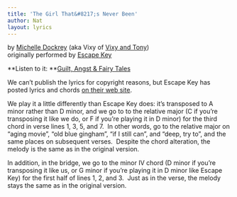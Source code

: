 ```yaml
---
title: 'The Girl That&#8217;s Never Been'
author: Nat
layout: lyrics
---
```

by <a href="http://michelledockrey.com" target="_blank">Michelle Dockrey</a> (aka Vixy of <a href="http://vixyandtony.com" target="_blank">Vixy and Tony</a>)  
originally performed by <a href="http://cyphertext.net/escapekey" target="_blank">Escape Key</a>

**Listen to it: **<a href="http://strangerways.bandcamp.com/track/the-girl-thats-never-been" target="_blank">Guilt, Angst & Fairy Tales</a>

We can’t publish the lyrics for copyright reasons, but Escape Key has posted lyrics and chords <a href="http://cyphertext.net/escapekey/NeverBeen.txt" target="_blank">on their web site</a>.

We play it a little differently than Escape Key does: it’s transposed to A minor rather than D minor, and we go to to the relative major (C if you’re transposing it like we do, or F if you’re playing it in D minor) for the third chord in verse lines 1, 3, 5, and 7.  In other words, go to the relative major on “aging movie”, “old blue gingham”, “if I still can”, and “deep, try to”, and the same places on subsequent verses.  Despite the chord alteration, the melody is the same as in the original version.

In addition, in the bridge, we go to the minor IV chord (D minor if you’re transposing it like us, or G minor if you’re playing it in D minor like Escape Key) for the first half of lines 1, 2, and 3.  Just as in the verse, the melody stays the same as in the original version.